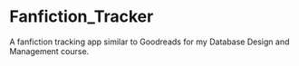 # Fanfiction_Tracker
A fanfiction tracking app similar to Goodreads for my Database Design and Management course.
